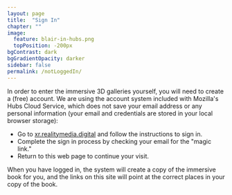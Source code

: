 ```yaml
---
layout: page
title:  "Sign In"
chapter: ""
image:
  feature: blair-in-hubs.png
  topPosition: -200px
bgContrast: dark
bgGradientOpacity: darker
sidebar: false
permalink: /notLoggedIn/
---
```


<p>In order to enter the immersive 3D galleries yourself, you will need to create a (free) account.  We are using the account system included with Mozilla's Hubs Cloud Service, which does not save your email address or any personal information (your email and credentials are stored in your local browser storage):
</p>
<ul>
<li>Go to <a href="https://xr.realitymedia.digital/signin" target="_blank">xr.realitymedia.digital</a> and follow the instructions to sign in.</li>
<li>Complete the sign in process by checking your email for the "magic link."</li>
<li>Return to this web page to continue your visit.</li>
</ul>
</p>

<p>When you have logged in, the system will create a copy of the immersive book for you, and the links on this site will point at the correct places in your copy of the book.</p>